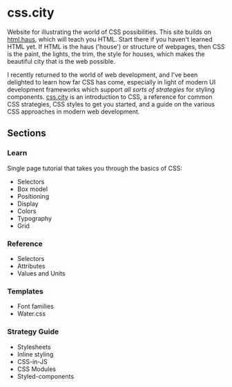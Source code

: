 # css.city

Website for illustrating the world of CSS possibilities. This site builds on [html.haus](https://html.haus/), which will teach you HTML. Start there if you haven't learned HTML yet. If HTML is the haus ('house') or structure of webpages, then CSS is the paint, the lights, the trim, the style for houses, which makes the beautiful city that is the web possible.

I recently returned to the world of web development, and I've been delighted to learn how far CSS has come, especially in light of modern UI development frameworks which support _all sorts of strategies_ for styling components. [css.city](https://css.city/) is an introduction to CSS, a reference for common CSS strategies, CSS styles to get you started, and a guide on the various CSS approaches in modern web development.

## Sections

### Learn

Single page tutorial that takes you through the basics of CSS:

- Selectors
- Box model
- Positioning
- Display
- Colors
- Typography
- Grid

### Reference

- Selectors
- Attributes
- Values and Units

### Templates

- Font families
- Water.css

### Strategy Guide

- Stylesheets
- Inline styling
- CSS-in-JS
- CSS Modules
- Styled-components
